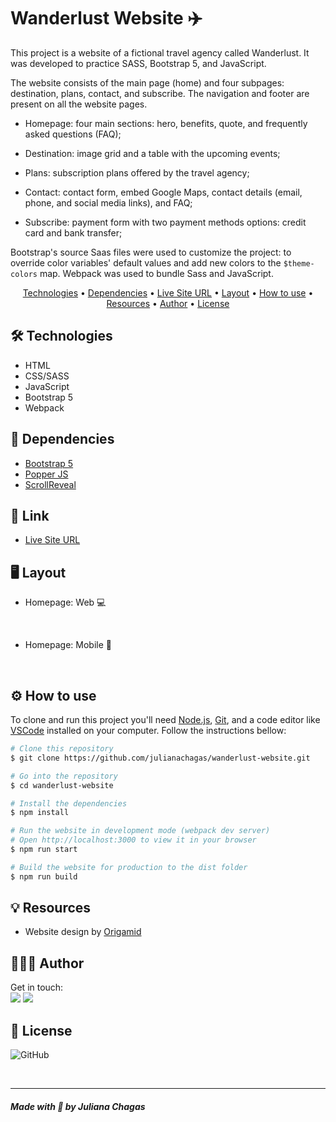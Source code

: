 <img src="github-img/wanderlust-banner.png" alt=""/>

# Wanderlust Website ✈️

This project is a website of a fictional travel agency called Wanderlust. It was developed to practice SASS, Bootstrap 5, and JavaScript.

The website consists of the main page (home) and four subpages: destination, plans, contact, and subscribe. The navigation and footer are present on all the website pages.

- Homepage: four main sections: hero, benefits, quote, and frequently asked questions (FAQ);

- Destination: image grid and a table with the upcoming events;

- Plans: subscription plans offered by the travel agency;

- Contact: contact form, embed Google Maps, contact details (email, phone, and social media links), and FAQ;

- Subscribe: payment form with two payment methods options: credit card and bank transfer;

Bootstrap's source Saas files were used to customize the project: to override color variables' default values and add new colors to the `$theme-colors` map. Webpack was used to bundle Sass and JavaScript.

<p align="center">
 <a href="#technologies">Technologies</a> •
 <a href="#dependencies">Dependencies</a> • 
 <a href="#link">Live Site URL</a> • 
 <a href="#layout">Layout</a> • 
 <a href="#use">How to use</a> • 
 <a href="#resources">Resources</a> • 
 <a href="#author">Author</a> •
 <a href="#license">License</a>
</p>

<h2 id="technologies">🛠️ Technologies </h2>

- HTML
- CSS/SASS
- JavaScript
- Bootstrap 5
- Webpack

<h2 id="dependencies">🧰 Dependencies </h2>

- [Bootstrap 5](https://getbootstrap.com/)
- [Popper JS](https://popper.js.org/)
- [ScrollReveal](https://scrollrevealjs.org/)

<h2 id="link">🔗 Link</h2>

- [Live Site URL](https://julianachagas.github.io/wanderlust-website/)

<h2 id="layout">🖥️ Layout</h2>

- Homepage: Web 💻

<img src="github-img/desktop.jpg" alt=""/> <br/><br/>

- Homepage: Mobile 📱

<img src="github-img/mobile.jpg" alt=""/> <br/><br/>

<h2 id="use">⚙️ How to use</h2>

To clone and run this project you'll need [Node.js](https://nodejs.org/en/), [Git](https://git-scm.com), and a code editor like [VSCode](https://code.visualstudio.com/) installed on your computer. Follow the instructions bellow:

```bash
# Clone this repository
$ git clone https://github.com/julianachagas/wanderlust-website.git

# Go into the repository
$ cd wanderlust-website

# Install the dependencies
$ npm install

# Run the website in development mode (webpack dev server)
# Open http://localhost:3000 to view it in your browser
$ npm run start

# Build the website for production to the dist folder
$ npm run build
```

<h2 id="resources">💡 Resources</h2>

- Website design by [Origamid](https://www.origamid.com/projetos/caravan/)

<h2 id="author">👩🏻‍💻 Author</h2>

Get in touch: <br>
<a href="https://www.linkedin.com/in/juliana--chagas/" target="_blank"><img src="https://img.shields.io/badge/LinkedIn-0077B5?style=for-the-badge&logo=linkedin&logoColor=white"></a>
<a href="https://twitter.com/JulianaCoding" target="_blank"><img  src="https://img.shields.io/badge/Twitter-1DA1F2?style=for-the-badge&logo=twitter&logoColor=white"></a>

<h2 id="license">📝 License</h2>

![GitHub](https://img.shields.io/github/license/julianachagas/wanderlust-website?style=for-the-badge)

<br>

---

##### Made with 💜 by Juliana Chagas
